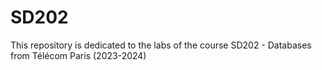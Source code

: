# SD202

This repository is dedicated to the labs of the course SD202 - Databases from Télécom Paris (2023-2024)

